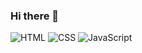 ### Hi there 👋

![HTML](https://img.shields.io/badge/*-HTML-red)
![CSS](https://img.shields.io/static/v1?label=&message=CSS&color=blue)
![JavaScript](https://img.shields.io/static/v1?label=JS&message=JavaScript&color=yellow)
